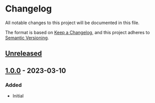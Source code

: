 # Changelog
All notable changes to this project will be documented in this file.

The format is based on [Keep a Changelog](https://keepachangelog.com/en/1.1.0/),
and this project adheres to [Semantic Versioning](https://semver.org/spec/v2.0.0.html).






## [Unreleased]



## [1.0.0] - 2023-03-10
### Added
- Initial






[Unreleased]: https://github.com/valtech-commerce/tsconfig/compare/1.0.0...HEAD
[1.0.0]:      https://github.com/valtech-commerce/tsconfig/releases/tag/1.0.0
